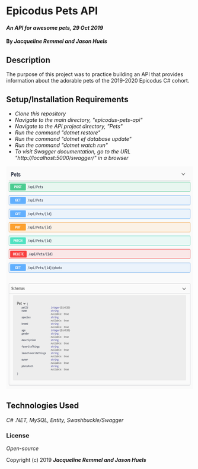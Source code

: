 # Epicodus Pets API

#### _An API for awesome pets, 29 Oct 2019_

#### By _**Jacqueline Remmel and Jason Huels**_

## Description

The purpose of this project was to practice building an API that provides information about the adorable pets of the 2019-2020 Epicodus C# cohort.

## Setup/Installation Requirements

* _Clone this repository_
* _Navigate to the main directory, "epicodus-pets-api"_
* _Navigate to the API project directory, "Pets"_
* _Run the command "dotnet restore"_
* _Run the command "dotnet ef database update"_
* _Run the command "dotnet watch run"_
* _To visit Swagger documentation, go to the URL "http://localhost:5000/swagger/" in a browser_

<img src="pets-api-swagger.png"
     alt="Screenshot of Swagger documentation for the Epicodus Pets API"
     style="float: center" 
     height= "600" /> 

## Technologies Used

_C# .NET, MySQL, Entity, Swashbuckle/Swagger_

### License

*Open-source*

Copyright (c) 2019 **_Jacqueline Remmel and Jason Huels_**